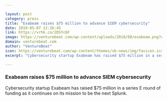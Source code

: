 ```yaml
---

layout: post
category: press
title: "Exabeam raises $75 million to advance SIEM cybersecurity"
date: 2019-05-07 12:26:45
link: https://vrhk.co/2DSYc6F
image: https://venturebeat.com/wp-content/uploads/2018/08/exabeam.png?w=1200&strip=all
domain: venturebeat.com
author: "VentureBeat"
icon: https://venturebeat.com/wp-content/themes/vb-news/img/favicon.ico
excerpt: "Cybersecurity startup Exabeam has raised $75 million in a series E round of funding as it continues on its mission to be the next Splunk."

---
```


### Exabeam raises $75 million to advance SIEM cybersecurity

Cybersecurity startup Exabeam has raised $75 million in a series E round of funding as it continues on its mission to be the next Splunk.